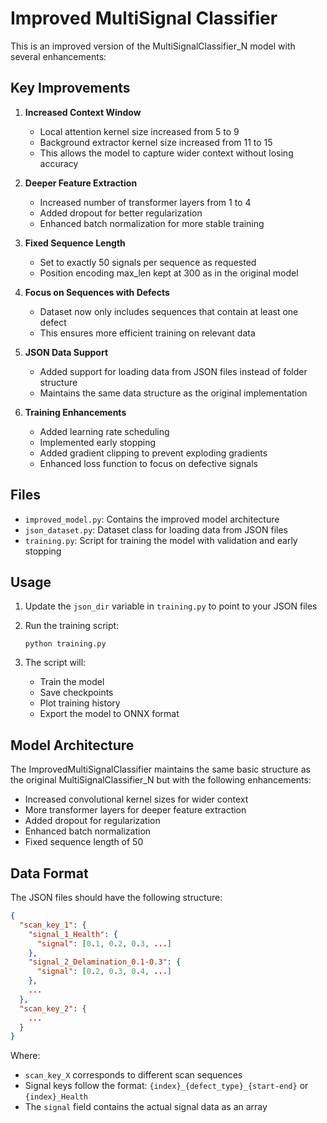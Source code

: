 # Improved MultiSignal Classifier

This is an improved version of the MultiSignalClassifier_N model with several enhancements:

## Key Improvements

1. **Increased Context Window**
   - Local attention kernel size increased from 5 to 9
   - Background extractor kernel size increased from 11 to 15
   - This allows the model to capture wider context without losing accuracy

2. **Deeper Feature Extraction**
   - Increased number of transformer layers from 1 to 4
   - Added dropout for better regularization
   - Enhanced batch normalization for more stable training

3. **Fixed Sequence Length**
   - Set to exactly 50 signals per sequence as requested
   - Position encoding max_len kept at 300 as in the original model

4. **Focus on Sequences with Defects**
   - Dataset now only includes sequences that contain at least one defect
   - This ensures more efficient training on relevant data

5. **JSON Data Support**
   - Added support for loading data from JSON files instead of folder structure
   - Maintains the same data structure as the original implementation

6. **Training Enhancements**
   - Added learning rate scheduling
   - Implemented early stopping
   - Added gradient clipping to prevent exploding gradients
   - Enhanced loss function to focus on defective signals

## Files

- `improved_model.py`: Contains the improved model architecture
- `json_dataset.py`: Dataset class for loading data from JSON files
- `training.py`: Script for training the model with validation and early stopping

## Usage

1. Update the `json_dir` variable in `training.py` to point to your JSON files
2. Run the training script:
   ```
   python training.py
   ```

3. The script will:
   - Train the model
   - Save checkpoints
   - Plot training history
   - Export the model to ONNX format

## Model Architecture

The ImprovedMultiSignalClassifier maintains the same basic structure as the original MultiSignalClassifier_N but with the following enhancements:

- Increased convolutional kernel sizes for wider context
- More transformer layers for deeper feature extraction
- Added dropout for regularization
- Enhanced batch normalization
- Fixed sequence length of 50

## Data Format

The JSON files should have the following structure:

```json
{
  "scan_key_1": {
    "signal_1_Health": {
      "signal": [0.1, 0.2, 0.3, ...]
    },
    "signal_2_Delamination_0.1-0.3": {
      "signal": [0.2, 0.3, 0.4, ...]
    },
    ...
  },
  "scan_key_2": {
    ...
  }
}
```

Where:
- `scan_key_X` corresponds to different scan sequences
- Signal keys follow the format: `{index}_{defect_type}_{start-end}` or `{index}_Health`
- The `signal` field contains the actual signal data as an array

